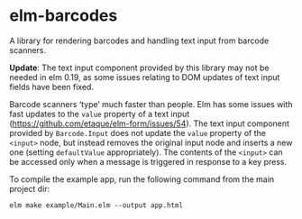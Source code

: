 # elm-barcodes

A library for rendering barcodes and handling text
input from barcode scanners.

**Update**: The text input component provided by this library may not be needed
in elm 0.19, as some issues relating to DOM updates of text input fields have
been fixed.

Barcode scanners ‘type’ much faster than people. Elm has some issues with fast
updates to the `value` property of a text input
(https://github.com/etaque/elm-form/issues/54). The text input component
provided by `Barcode.Input` does not update the `value` property of the
`<input>` node, but instead removes the original input node and inserts a new
one (setting `defaultValue` appropriately). The contents of the `<input>` can
be accessed only when a message is triggered in response to a key press.

To compile the example app, run the following command from the main project dir:

    elm make example/Main.elm --output app.html
